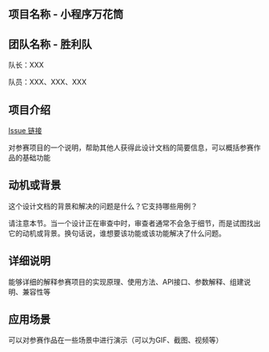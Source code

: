 ## 项目名称 - 小程序万花筒

## 团队名称 - 胜利队

队长：XXX

队员：XXX、XXX、XXX


## 项目介绍

[Issue 链接](https://github.com/finogeeks/FinClip-2022-Hackthon-Challenge/issues/xxx)

对参赛项目的一个说明，帮助其他人获得此设计文档的简要信息，可以概括参赛作品的基础功能

## 动机或背景


这个设计文档的背景和解决的问题是什么？它支持哪些用例？

请注意本节。当一个设计正在审查中时，审查者通常不会急于细节，而是试图找出它的动机或背景。换句话说，谁想要该功能或该功能解决了什么问题。


## 详细说明

能够详细的解释参赛项目的实现原理、使用方法、API接口、参数解释、组建说明、兼容性等


## 应用场景

可以对参赛作品在一些场景中进行演示（可以为GIF、截图、视频等）
